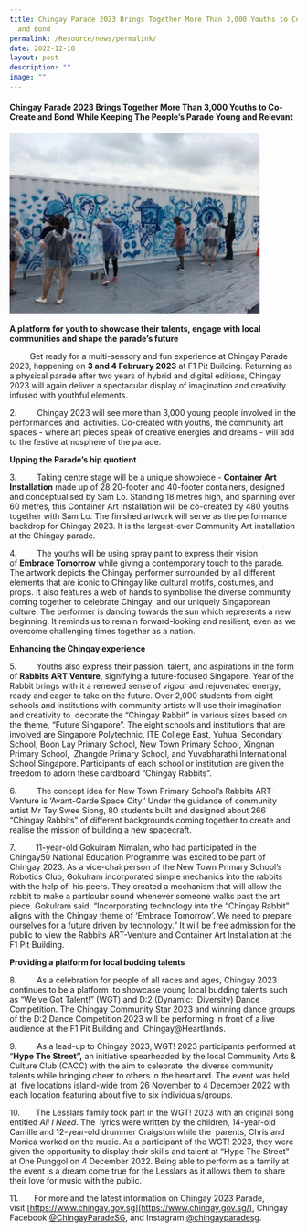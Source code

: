```yaml
---
title: Chingay Parade 2023 Brings Together More Than 3,000 Youths to Co Create
  and Bond
permalink: /Resource/news/permalink/
date: 2022-12-18
layout: post
description: ""
image: ""
---
```

#### Chingay Parade 2023 Brings Together More Than 3,000 Youths to Co-Create and Bond While Keeping The People’s Parade Young and Relevant

![](/images/NewsRoom/Chingay%20MR2.png)

**A platform for youth to showcase their talents, engage with local communities and shape the parade’s future**

           Get ready for a multi-sensory and fun experience at Chingay Parade 2023, happening on **3 and 4 February 2023** at F1 Pit Building. Returning as a physical parade after two years of hybrid and digital editions, Chingay 2023 will again deliver a spectacular display of imagination and creativity infused with youthful elements. 

2.         Chingay 2023 will see more than 3,000 young people involved in the performances and  activities. Co-created with youths, the community art spaces - where art pieces speak of creative energies and dreams - will add to the festive atmosphere of the parade.  


**Upping the Parade’s hip quotient**

3.         Taking centre stage will be a unique showpiece - **Container Art Installation** made up of 28 20-footer and 40-footer containers, designed and conceptualised by Sam Lo. Standing 18 metres high, and spanning over 60 metres, this Container Art Installation will be co-created by 480 youths  together with Sam Lo. The finished artwork will serve as the performance backdrop for Chingay 2023. It is the largest-ever Community Art installation at the Chingay parade. 

4.         The youths will be using spray paint to express their vision of **Embrace Tomorrow** while giving a contemporary touch to the parade. The artwork depicts the Chingay performer surrounded by all different elements that are iconic to Chingay like cultural motifs, costumes, and props. It also features a web of hands to symbolise the diverse community coming together to celebrate Chingay  and our uniquely Singaporean culture. The performer is dancing towards the sun which represents a new beginning. It reminds us to remain forward-looking and resilient, even as we overcome challenging times together as a nation. 


**Enhancing the Chingay experience** 

5.         Youths also express their passion, talent, and aspirations in the form of **Rabbits ART Venture**, signifying a future-focused Singapore. Year of the Rabbit brings with it a renewed sense of vigour and rejuvenated energy, ready and eager to take on the future. Over 2,000 students from eight schools and institutions with community artists will use their imagination and creativity to  decorate the “Chingay Rabbit” in various sizes based on the theme, “Future Singapore”. The eight schools and institutions that are involved are Singapore Polytechnic, ITE College East, Yuhua  Secondary School, Boon Lay Primary School, New Town Primary School, Xingnan Primary School,  Zhangde Primary School, and Yuvabharathi International School Singapore. Participants of each school or institution are given the freedom to adorn these cardboard “Chingay Rabbits”. 

6.         The concept idea for New Town Primary School’s Rabbits ART-Venture is ‘Avant-Garde Space City.’ Under the guidance of community artist Mr Tay Swee Siong, 80 students built and designed about 266 “Chingay Rabbits” of different backgrounds coming together to create and  realise the mission of building a new spacecraft. 

7.         11-year-old Gokulram Nimalan, who had participated in the Chingay50 National Education Programme was excited to be part of Chingay 2023. As a vice-chairperson of the New Town Primary School’s Robotics Club, Gokulram incorporated simple mechanics into the rabbits with the help of  his peers. They created a mechanism that will allow the rabbit to make a particular sound whenever someone walks past the art piece. Gokulram said: “Incorporating technology into the “Chingay Rabbit” aligns with the Chingay theme of ‘Embrace Tomorrow’. We need to prepare ourselves for a future driven by technology.” It will be free admission for the public to view the Rabbits ART-Venture and Container Art Installation at the F1 Pit Building.  


**Providing a platform for local budding talents** 

8.         As a celebration for people of all races and ages, Chingay 2023 continues to be a platform  to showcase young local budding talents such as “We’ve Got Talent!” (WGT) and D:2 (Dynamic:  Diversity) Dance Competition. The Chingay Community Star 2023 and winning dance groups of the D:2 Dance Competition 2023 will be performing in front of a live audience at the F1 Pit Building and  Chingay@Heartlands.

9.         As a lead-up to Chingay 2023, WGT! 2023 participants performed at “**Hype The Street”,** an initiative spearheaded by the local Community Arts & Culture Club (CACC) with the aim to celebrate  the diverse community talents while bringing cheer to others in the heartland. The event was held at  five locations island-wide from 26 November to 4 December 2022 with each location featuring about five to six individuals/groups. 

10.       The Lesslars family took part in the WGT! 2023 with an original song entitled _All I Need_. The  lyrics were written by the children, 14-year-old Camille and 12-year-old drummer Craigston while the  parents, Chris and Monica worked on the music. As a participant of the WGT! 2023, they were given the opportunity to display their skills and talent at “Hype The Street” at One Punggol on 4 December 2022. Being able to perform as a family at the event is a dream come true for the Lesslars as it allows them to share their love for music with the public. 

11.       For more and the latest information on Chingay 2023 Parade, visit [https://www.chingay.gov.sg](https://www.chingay.gov.sg/), Chingay Facebook [@ChingayParadeSG](https://www.facebook.com/chingayparadesg), and Instagram [@chingayparadesg](https://www.instagram.com/chingayparadesg/).
